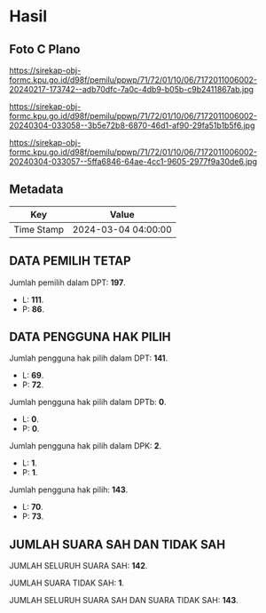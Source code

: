 # Hasil

## Foto C Plano

https://sirekap-obj-formc.kpu.go.id/d98f/pemilu/ppwp/71/72/01/10/06/7172011006002-20240217-173742--adb70dfc-7a0c-4db9-b05b-c9b2411867ab.jpg

https://sirekap-obj-formc.kpu.go.id/d98f/pemilu/ppwp/71/72/01/10/06/7172011006002-20240304-033058--3b5e72b8-6870-46d1-af90-29fa51b1b5f6.jpg

https://sirekap-obj-formc.kpu.go.id/d98f/pemilu/ppwp/71/72/01/10/06/7172011006002-20240304-033057--5ffa6846-64ae-4cc1-9605-2977f9a30de6.jpg


## Metadata

| Key        | Value               |
| ---------- | ------------------- |
| Time Stamp | 2024-03-04 04:00:00 |


## DATA PEMILIH TETAP

Jumlah pemilih dalam DPT: **197**.
 * L: **111**.
 * P: **86**.

## DATA PENGGUNA HAK PILIH

Jumlah pengguna hak pilih dalam DPT: **141**.
 * L: **69**.
 * P: **72**.

Jumlah pengguna hak pilih dalam DPTb: **0**.
 * L: **0**.
 * P: **0**.

Jumlah pengguna hak pilih dalam DPK: **2**.
 * L: **1**.
 * P: **1**.

Jumlah pengguna hak pilih: **143**.
 * L: **70**.
 * P: **73**.

## JUMLAH SUARA SAH DAN TIDAK SAH

JUMLAH SELURUH SUARA SAH: **142**.

JUMLAH SUARA TIDAK SAH: **1**.

JUMLAH SELURUH SUARA SAH DAN SUARA TIDAK SAH: **143**.


